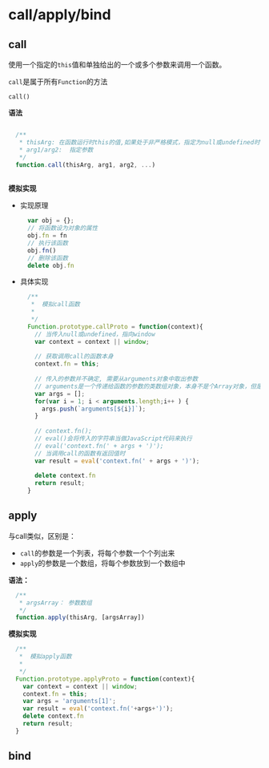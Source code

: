 # call/apply/bind 

## call

使用一个指定的``this``值和单独给出的一个或多个参数来调用一个函数。

``call``是属于所有``Function``的方法

``call()``

**语法**

```javascript

  /**
   * thisArg: 在函数运行时this的值,如果处于非严格模式，指定为null或undefined时候被会自动替换为指向全局对象，原始值会被包装
   * arg1/arg2:  指定参数
   */
  function.call(thisArg, arg1, arg2, ...)
 
```

**模拟实现**
- 实现原理

  ```javascript
    var obj = {};
    // 将函数设为对象的属性
    obj.fn = fn
    // 执行该函数
    obj.fn()
    // 删除该函数
    delete obj.fn
  ```

- 具体实现
  
  ```javascript
    /**
     *  模拟call函数
     *  
     */
    Function.prototype.callProto = function(context){
      // 当传入null或undefined，指向window
      var context = context || window;
      
      // 获取调用call的函数本身
      context.fn = this;
      
      // 传入的参数并不确定, 需要从arguments对象中取出参数
      // arguments是一个传递给函数的参数的类数组对象，本身不是个Array对象，但是有length和索引长度属性，可被转换为Array对象。
      var args = [];
      for(var i = 1; i < arguments.length;i++ ) {
        args.push(`arguments[${i}]`);
      }
      
      // context.fn();
      // eval()会将传入的字符串当做JavaScript代码来执行
      // eval('context.fn(' + args + ')');
      // 当调用call的函数有返回值时
      var result = eval('context.fn(' + args + ')');
      
      delete context.fn
      return result; 
    }
  ```
  
## apply

与call类似，区别是：
  - ``call``的参数是一个列表，将每个参数一个个列出来
  - ``apply``的参数是一个数组，将每个参数放到一个数组中
  
**语法：**
  
```javascript
  /**
   * argsArray： 参数数组
   */
  function.apply(thisArg, [argsArray])
```

**模拟实现**

```javascript
  /**
   *  模拟apply函数
   *  
   */
  Function.prototype.applyProto = function(context){
    var context = context || window;
    context.fn = this;
    var args = 'arguments[1]';
    var result = eval('context.fn('+args+')');
    delete context.fn
    return result;
  }
```

## bind

